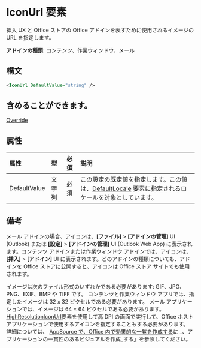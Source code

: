 # <a name="iconurl-element"></a>IconUrl 要素

挿入 UX と Office ストアの Office アドインを表すために使用されるイメージの URL を指定します。

**アドインの種類:** コンテンツ、作業ウィンドウ、メール

## <a name="syntax"></a>構文

```XML
<IconUrl DefaultValue="string" />
```

## <a name="can-contain"></a>含めることができます。

[Override](override.md)

## <a name="attributes"></a>属性

|**属性**|**型**|**必須**|**説明**|
|:-----|:-----|:-----|:-----|
|DefaultValue|文字列|必須|この設定の既定値を指定します。この値は、[DefaultLocale](defaultlocale.md) 要素に指定されるロケールを対象としています。|

## <a name="remarks"></a>備考

メール アドインの場合、アイコンは、**[ファイル]**  >  **[アドインの管理]** UI (Outlook) または **[設定]**  >  **[アドインの管理]** UI (Outlook Web App) に表示されます。コンテンツ アドインまたは作業ウィンドウ アドインでは、アイコンは、**[挿入]**  >  **[アドイン]** UI に表示されます。どのアドインの種類についても、アドインを Office ストアに公開すると、アイコンは Office ストア サイトでも使用されます。

イメージは次のファイル形式のいずれかである必要があります: GIF、JPG、PNG、EXIF、BMP や TIFF です。 コンテンツと作業ウィンドウ アプリでは、指定したイメージは 32 x 32 ピクセルである必要があります。 メール アプリケーションでは、イメージは 64 × 64 ピクセルである必要があります。 [HighResolutionIconUrl](highresolutioniconurl.md)要素を使用して高 DPI の画面で実行して、Office ホスト アプリケーションで使用するアイコンを指定することもする必要があります。 詳細については、 [AppSource で、Office 内で効果的な一覧を作成する](https://docs.microsoft.com/office/dev/store/create-effective-office-store-listings#create-a-consistent-visual-identity)に _、アプリケーションの一貫性のあるビジュアルを作成_する」を参照してください。
